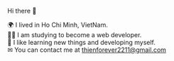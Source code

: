 Hi there 👋

🌍 I lived in Ho Chi Minh, VietNam.<br />
👨‍💻 I am studying to become a web developer.<br />
💪 I like learning new things and developing myself.<br />
✉  You can contact me at thienforever2211@gmail.com

<!--
**thientran2211/thientran2211** is a ✨ _special_ ✨ repository because its `README.md` (this file) appears on your GitHub profile.

Here are some ideas to get you started:

- 🔭 I’m currently working on ...
- 🌱 I’m currently learning ...
- 👯 I’m looking to collaborate on ...
- 🤔 I’m looking for help with ...
- 💬 Ask me about ...
- 📫 How to reach me: ...
- 😄 Pronouns: ...
- ⚡ Fun fact: ...
-->
